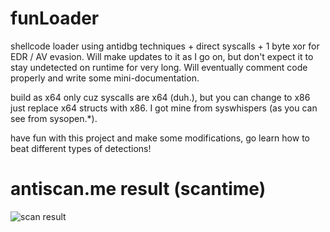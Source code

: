 # funLoader

shellcode loader using antidbg techniques + direct syscalls + 1 byte xor for EDR / AV evasion. Will make updates to it as I go on, but don't expect it to stay undetected on runtime for very long. Will eventually comment code properly and write some mini-documentation. 

build as x64 only cuz syscalls are x64 (duh.), but you can change to x86 just replace x64 structs with x86. I got mine from syswhispers (as you can see from sysopen.*). 

have fun with this project and make some modifications, go learn how to beat different types of detections!
# antiscan.me result (scantime)



![scan result](https://antiscan.me/images/result/QJbJ350dTPiu.png)
